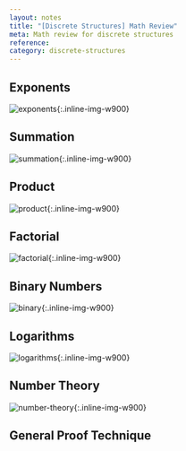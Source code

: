 ```yaml
---
layout: notes
title: "[Discrete Structures] Math Review" 
meta: Math review for discrete structures
reference: 
category: discrete-structures
---
```


## Exponents

![exponents]({{site.baseurl}}/img/discrete-structures/exponents.jpg){:.inline-img-w900}

## Summation

![summation]({{site.baseurl}}/img/discrete-structures/summation.jpg){:.inline-img-w900}

## Product

![product]({{site.baseurl}}/img/discrete-structures/product.jpg){:.inline-img-w900}

## Factorial

![factorial]({{site.baseurl}}/img/discrete-structures/factorial.jpg){:.inline-img-w900}

## Binary Numbers

![binary]({{site.baseurl}}/img/discrete-structures/binary.jpg){:.inline-img-w900}

## Logarithms

![logarithms]({{site.baseurl}}/img/discrete-structures/logarithms.jpg){:.inline-img-w900}

## Number Theory

![number-theory]({{site.baseurl}}/img/discrete-structures/number-theory.jpg){:.inline-img-w900}

## General Proof Technique
